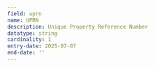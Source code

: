 ```yaml
---
field: uprn
name: UPRN
description: Unique Property Reference Number
datatype: string
cardinality: 1
entry-date: 2025-07-07
end-date: ''
---
```

